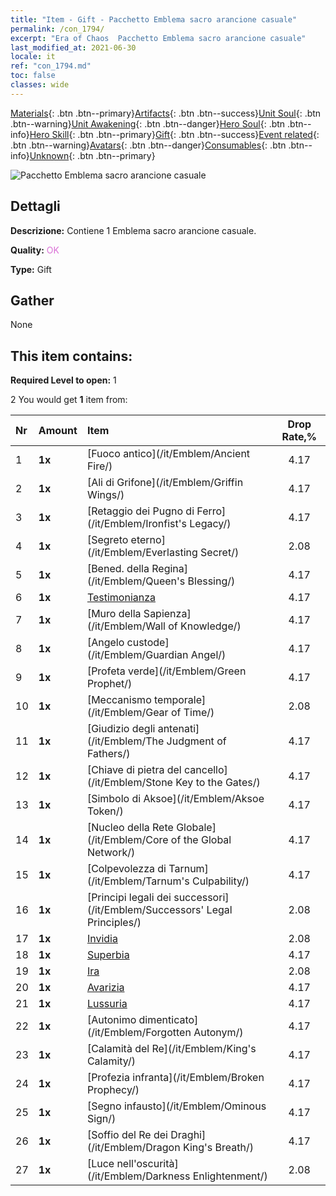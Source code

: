 ```yaml
---
title: "Item - Gift - Pacchetto Emblema sacro arancione casuale"
permalink: /con_1794/
excerpt: "Era of Chaos  Pacchetto Emblema sacro arancione casuale"
last_modified_at: 2021-06-30
locale: it
ref: "con_1794.md"
toc: false
classes: wide
---
```

 [Materials](/ItemsIT/){: .btn .btn--primary}[Artifacts](/ItemsIT/Artifacts/){: .btn .btn--success}[Unit Soul](/ItemsIT/UnitSoul/){: .btn .btn--warning}[Unit Awakening](/ItemsIT/UnitAwakening/){: .btn .btn--danger}[Hero Soul](/ItemsIT/HeroSoul/){: .btn .btn--info}[Hero Skill](/ItemsIT/HeroSkill/){: .btn .btn--primary}[Gift](/ItemsIT/Gift/){: .btn .btn--success}[Event related](/ItemsIT/Events/){: .btn .btn--warning}[Avatars](/ItemsIT/Avatars/){: .btn .btn--danger}[Consumables](/ItemsIT/Consumables/){: .btn .btn--info}[Unknown](/ItemsIT/Unknown/){: .btn .btn--primary}

 ![Pacchetto Emblema sacro arancione casuale](/images/t/i_907416.png)

## Dettagli
 **Descrizione:** Contiene 1 Emblema sacro arancione casuale.

 **Quality:** <span style="color: #DA70D6">OK</span>

 **Type:** Gift

## Gather

  None

## This item contains:

 **Required Level to open:** 1

 2 You would get **1** item  from:

  | Nr | Amount |     Item    | Drop Rate,% |
  |:---|:-------|:------------|:---------:|
  | 1 |  **1x** | [Fuoco antico](/it/Emblem/Ancient Fire/) | 4.17 | 
  | 2 |  **1x** | [Ali di Grifone](/it/Emblem/Griffin Wings/) | 4.17 | 
  | 3 |  **1x** | [Retaggio dei Pugno di Ferro](/it/Emblem/Ironfist's Legacy/) | 4.17 | 
  | 4 |  **1x** | [Segreto eterno](/it/Emblem/Everlasting Secret/) | 2.08 | 
  | 5 |  **1x** | [Bened. della Regina](/it/Emblem/Queen's Blessing/) | 4.17 | 
  | 6 |  **1x** | [Testimonianza](/it/Emblem/Witness/) | 4.17 | 
  | 7 |  **1x** | [Muro della Sapienza](/it/Emblem/Wall of Knowledge/) | 4.17 | 
  | 8 |  **1x** | [Angelo custode](/it/Emblem/Guardian Angel/) | 4.17 | 
  | 9 |  **1x** | [Profeta verde](/it/Emblem/Green Prophet/) | 4.17 | 
  | 10 |  **1x** | [Meccanismo temporale](/it/Emblem/Gear of Time/) | 2.08 | 
  | 11 |  **1x** | [Giudizio degli antenati](/it/Emblem/The Judgment of Fathers/) | 4.17 | 
  | 12 |  **1x** | [Chiave di pietra del cancello](/it/Emblem/Stone Key to the Gates/) | 4.17 | 
  | 13 |  **1x** | [Simbolo di Aksoe](/it/Emblem/Aksoe Token/) | 4.17 | 
  | 14 |  **1x** | [Nucleo della Rete Globale](/it/Emblem/Core of the Global Network/) | 4.17 | 
  | 15 |  **1x** | [Colpevolezza di Tarnum](/it/Emblem/Tarnum's Culpability/) | 4.17 | 
  | 16 |  **1x** | [Principi legali dei successori](/it/Emblem/Successors' Legal Principles/) | 2.08 | 
  | 17 |  **1x** | [Invidia](/it/Emblem/Jealousy/) | 2.08 | 
  | 18 |  **1x** | [Superbia](/it/Emblem/Arrogance/) | 4.17 | 
  | 19 |  **1x** | [Ira](/it/Emblem/Anger/) | 2.08 | 
  | 20 |  **1x** | [Avarizia](/it/Emblem/Greed/) | 4.17 | 
  | 21 |  **1x** | [Lussuria](/it/Emblem/Lust/) | 4.17 | 
  | 22 |  **1x** | [Autonimo dimenticato](/it/Emblem/Forgotten Autonym/) | 4.17 | 
  | 23 |  **1x** | [Calamità del Re](/it/Emblem/King's Calamity/) | 4.17 | 
  | 24 |  **1x** | [Profezia infranta](/it/Emblem/Broken Prophecy/) | 4.17 | 
  | 25 |  **1x** | [Segno infausto](/it/Emblem/Ominous Sign/) | 4.17 | 
  | 26 |  **1x** | [Soffio del Re dei Draghi](/it/Emblem/Dragon King's Breath/) | 4.17 | 
  | 27 |  **1x** | [Luce nell'oscurità](/it/Emblem/Darkness Enlightenment/) | 2.08 | 
